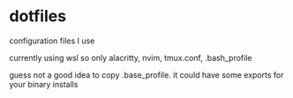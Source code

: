 # dotfiles

configuration files I use

currently using wsl so only alacritty, nvim, tmux.conf, .bash_profile

guess not a good idea to copy .base_profile. 
it could have some exports for your binary installs
